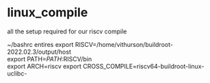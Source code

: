 # linux_compile
all the setup required for our riscv compile

~/bashrc entires
export RISCV=/home/vithurson/buildroot-2022.02.3/output/host                                                                                
export PATH=$PATH:$RISCV/bin                                                   
export ARCH=riscv
export CROSS_COMPILE=riscv64-buildroot-linux-uclibc- 
